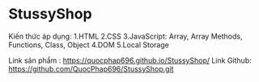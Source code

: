 # StussyShop
Kiến thức áp dụng:
1.HTML 
2.CSS 
3.JavaScript: Array, Array Methods, Functions, Class, Object 
4.DOM 
5.Local Storage

Link sản phẩm : https://quocphap696.github.io/StussyShop/
Link Github: https://github.com/QuocPhap696/StussyShop.git
